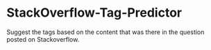 # StackOverflow-Tag-Predictor
Suggest the tags based on the content that was there in the question posted on Stackoverflow.
